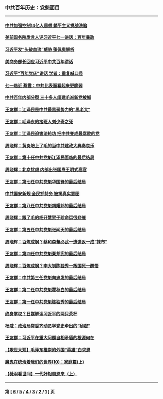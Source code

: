 ### 中共百年历史：党魁面目
---
#### [中共加强控制14亿人思想 躺平主义挑战洗脑](../../pages/nf1176107/n13094299.md?07220430) 
#### [美前国务院发言人评习近平七一讲话：百年暴政](../../pages/nf1176107/n13066986.md?07220430) 
#### [习近平发“头破血流”威胁 蓬佩奥解析](../../pages/nf1176107/n13063604.md?07220430) 
#### [美商务部长回应习近平中共百年讲话](../../pages/nf1176107/n13062903.md?07220430) 
#### [习近平“百年党庆”讲话 学者：重复喊口号](../../pages/nf1176107/n13061411.md?07220430) 
#### [七一临近 蔡霞：中共比表面看起来更脆弱](../../pages/nf1176107/n13056418.md?07220430) 
#### [中共百年内部分裂 三十多人组建毛派新党被抓](../../pages/nf1176107/n13044023.md?07220430) 
#### [王友群：江泽民是中共最黑恶势力的“黑老大”](../../pages/nf1176107/n13022180.md?07220430) 
#### [王友群：毛泽东的接班人刘少奇之死](../../pages/nf1176107/n12991772.md?07220430) 
#### [王友群：江泽民迫害法轮功 把中共变成最腐败的党](../../pages/nf1176107/n12947347.md?07220430) 
#### [周晓辉：黄炎培上了毛的当中共建政大典奏哀乐](../../pages/nf1176107/n12942780.md?07220430) 
#### [王友群：第十任中共党魁江泽民面临的最后结局](../../pages/nf1176107/n12933748.md?07220430) 
#### [周晓辉：北京忧虑 内部出张国焘王明式高官](../../pages/nf1176107/n12931709.md?07220430) 
#### [王友群：第七任中共党魁华国锋的最后结局](../../pages/nf1176107/n12918457.md?07220430) 
#### [中共国安新规 全民抓特务 被揭真实意图](../../pages/nf1176107/n12911615.md?07220430) 
#### [王友群：第八任中共党魁胡耀邦的最后结局](../../pages/nf1176107/n12902918.md?07220430) 
#### [周晓辉：跟了毛的杨开慧贺子珍命运很悲催](../../pages/nf1176107/n12877804.md?07220430) 
#### [王友群：第五任中共党魁张闻天的最后结局](../../pages/nf1176107/n12865420.md?07220430) 
#### [周晓辉：百炼成钢？蔡和森董必武一遭遣返一成“抹布”](../../pages/nf1176107/n12854806.md?07220430) 
#### [王友群：第四任中共党魁秦邦宪的最后结局](../../pages/nf1176107/n12855290.md?07220430) 
#### [周晓辉：百炼成钢？李大钊陈独秀一叛国死一醒悟](../../pages/nf1176107/n12847981.md?07220430) 
#### [王友群：中共第三任党魁向忠发的最后结局](../../pages/nf1176107/n12840390.md?07220430) 
#### [王友群：第二任中共党魁瞿秋白的最后结局](../../pages/nf1176107/n12824710.md?07220430) 
#### [王友群：第一任中共党魁陈独秀的最后结局](../../pages/nf1176107/n12809869.md?07220430) 
#### [终身掌权？日媒解读习近平的两只茶杯](../../pages/nf1176107/n12805064.md?07220430) 
#### [杨威：政治局常委齐动员学党史牵出的“秘密”](../../pages/nf1176107/n12764642.md?07220430) 
#### [王友群：习近平在重大问题自相矛盾的根源何在](../../pages/nf1176107/n12499563.md?07220430) 
#### [【欺世大观】毛泽东推崇的外国“英雄”白求恩](../../pages/nf1176107/n12362005.md?07220430) 
#### [魔鬼在统治着我们的世界(10)：家庭篇(上)](../../pages/nf1176107/n10435448.md?07220430) 
#### [【薇羽看世间】一代奸相周恩来（上）](../../pages/nf1176107/n12401109.md?07220430) 

---
#### 第 [ [6](./6.md?07220430) / [5](./5.md?07220430) / [4](./4.md?07220430) / [3](./3.md?07220430) / [2](./2.md?07220430) / [1](./1.md?07220430) ] 页
